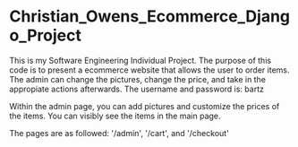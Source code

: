 # Christian_Owens_Ecommerce_Django_Project
This is my Software Engineering Individual Project. The purpose of this code is to present a ecommerce website that allows the user to order items.
The admin can change the pictures, change the price, and take in the appropiate actions afterwards. The username and password is: bartz

Within the admin page, you can add pictures and customize the prices of the items.
You can visibly see the items in the main page. 

The pages are as followed: '/admin', '/cart', and '/checkout'
